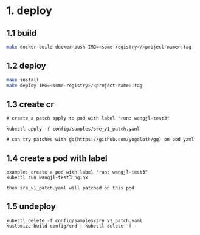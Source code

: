 # 1. deploy

## 1.1 build
```bash
make docker-build docker-push IMG=<some-registry>/<project-name>:tag
```
## 1.2 deploy
```bash
make install
make deploy IMG=<some-registry>/<project-name>:tag
```
## 1.3 create cr
````
# create a patch apply to pod with label "run: wangjl-test3"

kubectl apply -f config/samples/sre_v1_patch.yaml

# can try patches with gq(https://github.com/yogoloth/gq) on pod yaml
````
## 1.4 create a pod with label
````
example: create a pod with label "run: wangjl-test3"
kubectl run wangjl-test3 nginx

then sre_v1_patch.yaml will patched on this pod 
````
## 1.5 undeploy
````
kubectl delete -f config/samples/sre_v1_patch.yaml
kustomize build config/crd | kubectl delete -f -
````
